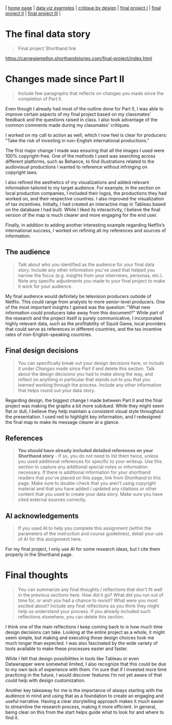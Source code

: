 | [home page](README.md) | [data viz examples](dataviz-examples) | [critique by design](critique-by-design) | [final project I](final-project-part-one) | [final project II](final-project-part-two) | [final project III](final-project-part-three) |

# The final data story
> Final project Shorthand link

https://carnegiemellon.shorthandstories.com/final-project/index.html 

# Changes made since Part II
> Include few paragraphs that reflects on changes you made since the completion of Part II. 

Even though I already had most of the outline done for Part II, I was able to improve certain aspects of my final project based on my classmates' feedback and the questions raised in class. I also took advantage of the common comments made during my classmates' critiques.

I worked on my call to action as well, which I now feel is clear for producers: "Take the risk of investing in non-English international productions."

The first major change I made was ensuring that all the images I used were 100% copyright-free. One of the methods I used was searching across different platforms, such as Behance, to find illustrations related to the audiovisual productions I wanted to reference without infringing on copyright laws.

I also refined the aesthetics of my visualizations and added relevant information tailored to my target audience. For example, in the section on local production companies, I included their logos, the productions they had worked on, and their respective countries. I also improved the visualization of tax incentives. Initially, I had created an interactive map in Tableau based on the database I had built. While I liked its interactivity, I believe the final version of the map is much clearer and more engaging for the end user.

Finally, in addition to adding another interesting example regarding Netflix’s international success, I worked on refining all my references and sources of information.

## The audience
> Talk about who you identified as the audience for your final data story.  Include any other information you've used that helped you narrow the focus (e.g. insights from your interviews, personas, etc.).  Note any specific adjustments you made to your final project to make it work for your audience.

My final audience would definitely be television producers outside of Netflix. This could range from analysts to more senior-level producers.
One of the most important insights I gained was the question: "What new information could producers take away from this document?" While part of the research and the project itself is purely communicative, I incorporated highly relevant data, such as the profitability of Squid Game, local providers that could serve as references in different countries, and the tax incentive rates of non-English-speaking countries.

## Final design decisions
> You can specifically break out your design decisions here, or include it under *Changes made since Part II* and delete this section. Talk about the design decisions you had to make along the way, and reflect on anything in particular that stands out to you that you learned working through the process.  Include any other information that helps round out your data story. 

Regarding design, the biggest change I made between Part II and the final project was making the graphs a bit more subdued. While they might seem flat or dull, I believe they help maintain a consistent visual style throughout the presentation. I used red to highlight key information, and I redesigned the final map to make its message clearer at a glance.

## References
> **You should have already included detailed references on your Shorthand story** - if so, you do not need to list them twice, unless you used additional references for specific to your writeup. Use this section to capture any additional special notes or information necessary. If there is additional information for your shorthand readers that you've placed on this page, link from Shorthand to this page. Make sure to double-check that you aren't using copyright material and that you have added / updated any citations or other content that you used to create your data story.  Make sure you have cited external sources correctly.

## AI acknowledgements
> If you used AI to help you complete this assignment (within the parameters of the instruction and course guidelines), detail your use of AI for this assignment here.

For my final project, I only use AI for some research ideas, but I cite them properly in the Shorthand page.

# Final thoughts
> You can summarize any final thoughts / reflections that don't fit well in the previous sections here.  How did it go?  What did you run out of time for, or wish you had a chance to revisit?  What were you most excited about?  Include any final reflections as you think they might help us understand your process.  If you already included such reflections elsewhere, you can delete this section. 

I think one of the main reflections I keep coming back to is how much time design decisions can take. Looking at the entire project as a whole, it might seem simple, but making and executing those design choices took me much longer than expected. I was also fascinated by the wide variety of tools available to make these processes easier and faster.

While I felt that design possibilities in tools like Tableau or even Datawrapper were somewhat limited, I also recognize that this could be due to my own lack of experience with them. I’m sure that if I invested more time practicing in the future, I would discover features I’m not yet aware of that could help with design customization.

Another key takeaway for me is the importance of always starting with the audience in mind and using that as a foundation to create an engaging and useful narrative. Having a clear storytelling approach makes it much easier to streamline the research process, making it more efficient. In general, being clear on this from the start helps guide what to look for and where to find it.


